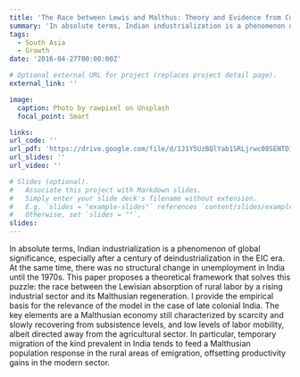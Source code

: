 ```yaml
---
title: 'The Race between Lewis and Malthus: Theory and Evidence from Colonial South Asia'
summary: 'In absolute terms, Indian industrialization is a phenomenon of global significance, especially after a century of deindustrialization in the EIC era. At the same time, there was no structural change in unemployment in India until the 1970s. This paper proposes a theoretical framework that solves this puzzle: the race between the Lewisian absorption of rural labor by a rising industrial sector and its Malthusian regeneration. I provide the empirical basis for the relevance of the model in the case of late colonial India. The key elements are a Malthusian economy still characterized by scarcity and slowly recovering from subsistence levels, and low levels of labor mobility, albeit directed away from the agricultural sector. In particular, temporary migration of the kind prevalent in India tends to feed a Malthusian population response in the rural areas of emigration, offsetting productivity gains in the modern sector.'
tags:
  - South Asia
  - Growth
date: '2016-04-27T00:00:00Z'

# Optional external URL for project (replaces project detail page).
external_link: ''

image:
  caption: Photo by rawpixel on Unsplash
  focal_point: Smart

links:
url_code: ''
url_pdf: 'https://drive.google.com/file/d/1J1Y5UzBQlYab1SRLjrwc08SENTD1CosV/view'
url_slides: ''
url_video: ''

# Slides (optional).
#   Associate this project with Markdown slides.
#   Simply enter your slide deck's filename without extension.
#   E.g. `slides = "example-slides"` references `content/slides/example-slides.md`.
#   Otherwise, set `slides = ""`.
slides: 
---
```


In absolute terms, Indian industrialization is a phenomenon of global significance, especially after a century of deindustrialization in the EIC era. At the same time, there was no structural change in unemployment in India until the 1970s. This paper proposes a theoretical framework that solves this puzzle: the race between the Lewisian absorption of rural labor by a rising industrial sector and its Malthusian regeneration. I provide the empirical basis for the relevance of the model in the case of late colonial India. The key elements are a Malthusian economy still characterized by scarcity and slowly recovering from subsistence levels, and low levels of labor mobility, albeit directed away from the agricultural sector. In particular, temporary migration of the kind prevalent in India tends to feed a Malthusian population response in the rural areas of emigration, offsetting productivity gains in the modern sector.
